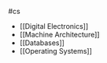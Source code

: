 #cs 

- [[Digital Electronics]] 
- [[Machine Architecture]] 
- [[Databases]] 
- [[Operating Systems]] 